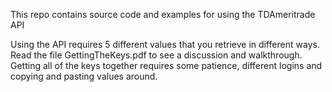 This repo contains source code and examples for using the TDAmeritrade API

Using the API requires 5 different values that you retrieve in different ways. Read the file GettingTheKeys.pdf to see a discussion and walkthrough. Getting all of the keys together requires some patience, different logins and copying and pasting values around. 
